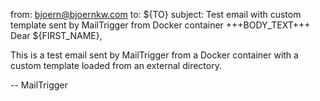 from: bjoern@bjoernkw.com to: ${TO} subject: Test email with custom template sent by MailTrigger from Docker container
+++BODY_TEXT+++ Dear ${FIRST_NAME},

This is a test email sent by MailTrigger from a Docker container with a custom template loaded from an external
directory.

-- MailTrigger
